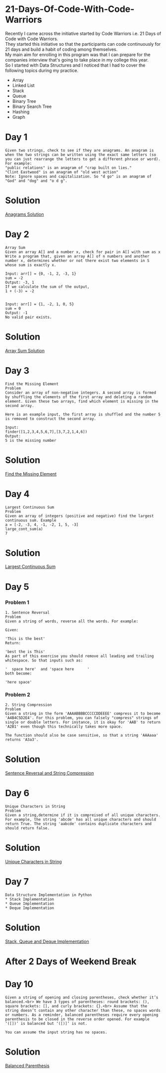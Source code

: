 # 21-Days-Of-Code-With-Code-Warriors
Recently I came across the initiative started by Code Warriors i.e. 21 Days of Code with Code Warriors.<br/> They started this initiative so that the participants can code continuously for 21 days and build a habit of coding among themselves.<br/> 
My main aim for enrolling in this program was that I can prepare for the companies interview that's going to take place in my college this year.<br/>
So I started with Data Structures and I noticed that I had to cover the following topics during my practice.<br/>
* Array
* Linked List
* Stack
* Queue
* Binary Tree
* Binary Search Tree
* Hashing
* Graph
# Day 1
```
Given two strings, check to see if they are anagrams. An anagram is when the two strings can be written using the exact same letters (so you can just rearrange the letters to get a different phrase or word).
For example:
"public relations" is an anagram of "crap built on lies."
"Clint Eastwood" is an anagram of "old west action"
Note: Ignore spaces and capitalization. So "d go" is an anagram of "God" and "dog" and "o d g".
```
# Solution
[Anagrams Solution](https://github.com/mayank8200/21-Days-Of-Code-With-Code-Warriors/blob/master/Day%201%20-%20Anagrams.ipynb)

# Day 2
```
Array Sum
Given an array A[] and a number x, check for pair in A[] with sum as x
Write a program that, given an array A[] of n numbers and another number x, determines whether or not there exist two elements in S whose sum is exactly x.

Input: arr[] = {0, -1, 2, -3, 1}
sum = -2
Output: -3, 1
If we calculate the sum of the output,
1 + (-3) = -2


Input: arr[] = {1, -2, 1, 0, 5}
sum = 0
Output: -1
No valid pair exists.
```
# Solution
[Array Sum Solution](https://github.com/mayank8200/21-Days-Of-Code-With-Code-Warriors/blob/master/Day%202%20-%20Array%20Sum.ipynb)

# Day 3
```
Find the Missing Element
Problem
Consider an array of non-negative integers. A second array is formed by shuffling the elements of the first array and deleting a random element. Given these two arrays, find which element is missing in the second array.

Here is an example input, the first array is shuffled and the number 5 is removed to construct the second array.

Input:
finder([1,2,3,4,5,6,7],[3,7,2,1,4,6]) 
Output:
5 is the missing number
```
# Solution
[Find the Missing Element](https://github.com/mayank8200/21-Days-Of-Code-With-Code-Warriors/blob/master/Day%203%20-%20Find%20the%20Missing%20Element%20.ipynb)

# Day 4
```
Largest Continuous Sum
Problem
Given an array of integers (positive and negative) find the largest continuous sum. Example
a = [-2, -3, 4, -1, -2, 1, 5, -3]
large_cont_sum(a)
7
```
# Solution
[Largest Continuous Sum](https://github.com/mayank8200/21-Days-Of-Code-With-Code-Warriors/blob/master/Day%204%20-%20Largest%20Continuous%20Sum%20.ipynb)

# Day 5
### Problem 1
```
1. Sentence Reversal
Problem
Given a string of words, reverse all the words. For example:

Given:

'This is the best'
Return:

'best the is This'
As part of this exercise you should remove all leading and trailing whitespace. So that inputs such as:

'  space here'  and 'space here      '
both become:

'here space'
```
### Problem 2
```
2. String Compression
Problem
Given a string in the form 'AAAABBBBCCCCCDDEEEE' compress it to become 'A4B4C5D2E4'. For this problem, you can falsely "compress" strings of single or double letters. For instance, it is okay for 'AAB' to return 'A2B1' even though this technically takes more space.

The function should also be case sensitive, so that a string 'AAAaaa' returns 'A3a3'.
```
# Solution
[Sentence Reversal and String Compression](https://github.com/mayank8200/21-Days-Of-Code-With-Code-Warriors/blob/master/Day%205%20-%20Sentence%20Reversal%20and%20String%20Compression.ipynb)


# Day 6
```
Unique Characters in String
Problem
Given a string,determine if it is compreised of all unique characters. For example, the string 'abcde' has all unique characters and should return True. The string 'aabcde' contains duplicate characters and should return false.
```
# Solution
[Unique Characters in String](https://github.com/mayank8200/21-Days-Of-Code-With-Code-Warriors/blob/master/Day%206%20-%20Unique%20Characters%20in%20a%20String.ipynb)


# Day 7
```
Data Structure Implementation in Python
* Stack Implementation
* Queue Implementation
* Deque Implementation
```
# Solution
[Stack, Queue and Deque Implementation](https://github.com/mayank8200/21-Days-Of-Code-With-Code-Warriors/blob/master/Day%207%20-%20Stack%2C%20Queue%20and%20Deque%20Implementation.ipynb)

# After 2 Days of Weekend Break

# Day 10
```
Given a string of opening and closing parentheses, check whether it’s balanced.<br> We have 3 types of parentheses: round brackets: (), square brackets: [], and curly brackets: {}.<br> Assume that the string doesn’t contain any other character than these, no spaces words or numbers. As a reminder, balanced parentheses require every opening parenthesis to be closed in the reverse order opened. For example ‘([])’ is balanced but ‘([)]’ is not. 

You can assume the input string has no spaces.
```
# Solution
[Balanced Parenthesis](https://github.com/mayank8200/21-Days-Of-Code-With-Code-Warriors/blob/master/Day%2010%20-%20Balanced%20Parenthesis%20using%20Stack.ipynb)
